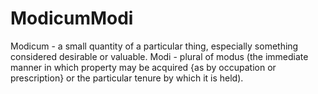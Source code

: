 # ModicumModi
Modicum -  a small quantity of a particular thing, especially something considered desirable or valuable.  Modi - plural of modus (the immediate manner in which property may be acquired {as by occupation or prescription} or the particular tenure by which it is held).

